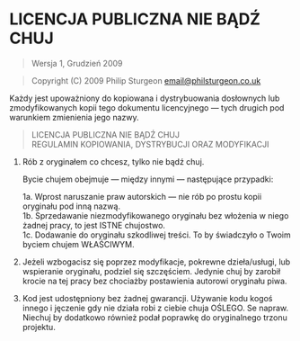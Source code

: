 # LICENCJA PUBLICZNA NIE BĄDŹ CHUJ

> Wersja 1, Grudzień 2009

> Copyright (C) 2009 Philip Sturgeon <email@philsturgeon.co.uk>
 
 Każdy jest upoważniony do kopiowana i dystrybuowania dosłownych lub
 zmodyfikowanych kopii tego dokumentu licencyjnego — tych drugich pod
 warunkiem zmienienia jego nazwy.

> LICENCJA PUBLICZNA NIE BĄDŹ CHUJ  
> REGULAMIN KOPIOWANIA, DYSTRYBUCJI ORAZ MODYFIKACJI

 1. Rób z oryginałem co chcesz, tylko nie bądź chuj.

     Bycie chujem obejmuje — między innymi — następujące przypadki:

	 1a. Wprost naruszanie praw autorskich — nie rób po prostu kopii oryginału
       pod inną nazwą.  
	 1b. Sprzedawanie niezmodyfikowanego oryginału bez włożenia w niego żadnej
       pracy, to jest ISTNE chujostwo.  
	 1c. Dodawanie do oryginału szkodliwej treści. To by świadczyło o Twoim
       byciem chujem WŁAŚCIWYM.

 2. Jeżeli wzbogacisz się poprzez modyfikacje, pokrewne dzieła/usługi, lub
    wspieranie oryginału, podziel się szczęściem. Jedynie chuj by zarobił
    krocie na tej pracy bez chociażby postawienia autorowi oryginału piwa.
 
 3. Kod jest udostępniony bez żadnej gwarancji. Używanie kodu kogoś innego
    i jęczenie gdy nie działa robi z ciebie chuja OŚLEGO. Se napraw.
    Niechuj by dodatkowo również podał poprawkę do oryginalnego trzonu
    projektu.
